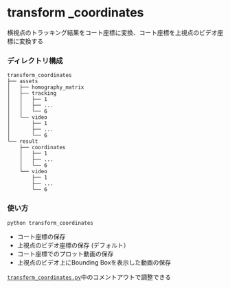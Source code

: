 # transform _coordinates
横視点のトラッキング結果をコート座標に変換、コート座標を上視点のビデオ座標に変換する

### ディレクトリ構成
```
transform_coordinates
├── assets
│   ├── homography_matrix
│   ├── tracking
│   │   ├── 1
│   │   ├── ...
│   │   └── 6  
│   └── video  
│       ├── 1  
│       ├── ...  
│       └── 6  
└── result  
    ├── coordinates  
    │   ├── 1  
    │   ├── ...  
    │   └── 6  
    └── video  
        ├── 1  
        ├── ...  
        └── 6
```

### 使い方
`python transform_coordinates`  
* コート座標の保存
* 上視点のビデオ座標の保存 (デフォルト）
* コート座標でのプロット動画の保存
* 上視点のビデオ上にBounding Boxを表示した動画の保存

[`transform_coordinates.py`](https://github.com/shunsuke-iwashita/transform_coordinates/blob/main/transform_coordinates.py)中のコメントアウトで調整できる
